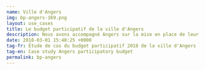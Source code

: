```yaml
---
name: Ville d'Angers
img: bp-angers-169.png
layout: use_cases
title: Le budget participatif de la ville d'Angers
description: Nous avons accompagné Angers sur la mise en place de leur premier <a href="https://ecrivons.angers.fr/processes/BP2018">budget participatif</a> avec <a href="https://www.opensourcepolitics.eu/#decidim">Decidim</a>. Dans cette étude de cas nous revenons sur les différentes étapes et facteurs de clés de succès qui ont assurés la réussite de ce processus participatif.
date: 2018-03-01 15:48:25 +0000
tag-fr: Étude de cas du budget participatif 2018 de la ville d'Angers
tag-en: Case study Angers participatory budget
permalink: bp-angers
---
```

